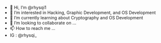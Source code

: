 - 👋 Hi, I’m @rhysqi1
- 👀 I’m interested in Hacking, Graphic Development, and OS Development
- 🌱 I’m currently learning about Cryptography and OS Development
- 💞️ I’m looking to collaborate on ...
- 📫 How to reach me ...
- IG : @rhysqi_

<!---
rhysqi1/rhysqi1 is a ✨ special ✨ repository because its `README.md` (this file) appears on your GitHub profile.
You can click the Preview link to take a look at your changes.
--->
